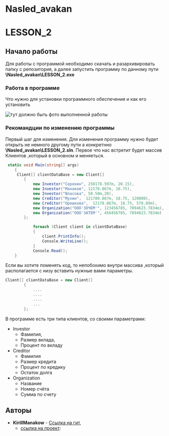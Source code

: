 # Nasled_avakan
# LESSON_2

## Начало работы

Для работы с программой необходимо скачать и разархивировать папку с репозитория, а далее запустить программу по данному пути **\Nasled_avakan\LESSON_2.exe**

### Работа в программе

Что нужно для установки программного обеспечения и как его установить

![тут должно быть фото выполненной работы](https://sun9-44.userapi.com/impg/VCgXboMD4cs4UK_9sSMdQkoIjJKKJ8IWTxWMDA/BeugF0CIK6w.jpg?size=297x453&quality=96&sign=d33e3b65b5df7b87f5659d92fb4e2373&type=album)

### Рекомандции по изменению программы



Первый шаг для изменения.
Для изменения программу нужно будет открыть не немного другому пути а конкретнно **\Nasled_avakan\LESSON_2.sln**.
Первое что нас встретит будет массив Клиентов ,который в основном и меняеться.

``` C#
 static void Main(string[] args)
    {
     Client[] clientDataBase = new Client[]
        {
            new Investor("Сорокин", 250178.597m, 20.15),
            new Investor("Манаков", 12178.867m, 18.75),
            new Investor("Власова", 50.50m,20),
            new Creditor("Мухин",  121780.867m, 18.75, 120000),
            new Creditor("Орешкова",  12178.867m, 18.75, 578.89m),
            new Organization("ООО'ЗОЧЕМ'", 123456785, 7894623.7834m),
            new Organization("ООО'ЗАТЕМ'", 456456785, 7894623.7834m)
        };

            foreach (Client client in clientDataBase)
            {
                client.PrintInfo();
                Console.WriteLine();
            }
            Console.Read();
    }
```
Если вы хотите поменять код, то непобохимо внутри массива ,который располагается с низу вставить нужные вамм параметры.
```c#
Client[] clientDataBase = new Client[]
        {
            ....
            ....
            ....
            ...
        };
```
В программе есть три типа клиентов, со своими параметрами:
* Investor
  +  Фамилия,
  +  Размер вклада,
  +  Процент по вкладу
* Creditor 
  +  Фамилия
  +  Размер кредита
  +  Процент по кредику
  +  Остаток долга
* Organization
  +  Название
  +  Номер счёта
  +  Сумма по счету

## Авторы

* **KirillManakow** - [Ссылка на гит](https://github.com/KirillManakow),
  + [ссылка на проект](https://github.com/KirillManakow/Nasled_avakan/tree/master):